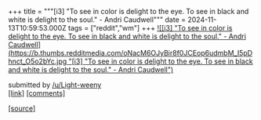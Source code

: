 +++
title = """[i3] "To see in color is delight to the eye. To see in black and white is delight to the soul." - Andri Caudwell"""
date = 2024-11-13T10:59:53.000Z
tags = ["reddit","wm"]
+++
[![[i3] "To see in color is delight to the eye. To see in black and white is delight to the soul." - Andri Caudwell](https://b.thumbs.redditmedia.com/oNacM6OJyBir8f0JCEop6udmbM_I5pDhnct_O5o2bYc.jpg "[i3] "To see in color is delight to the eye. To see in black and white is delight to the soul." - Andri Caudwell")](https://www.reddit.com/r/unixporn/comments/1gqacnf/i3_to_see_in_color_is_delight_to_the_eye_to_see/)

submitted by [/u/Light-weeny](https://www.reddit.com/user/Light-weeny)  
[\[link\]](https://www.reddit.com/gallery/1gqacnf) [\[comments\]](https://www.reddit.com/r/unixporn/comments/1gqacnf/i3_to_see_in_color_is_delight_to_the_eye_to_see/)

[[source]](https://www.reddit.com/r/unixporn/comments/1gqacnf/i3_to_see_in_color_is_delight_to_the_eye_to_see/)

